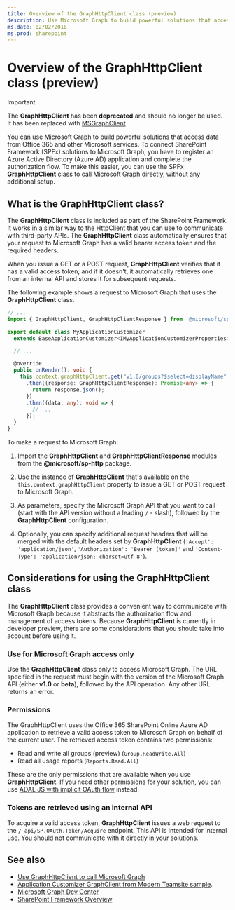 ```yaml
---
title: Overview of the GraphHttpClient class (preview)
description: Use Microsoft Graph to build powerful solutions that access data from Office 365 and other Microsoft services.
ms.date: 02/02/2018
ms.prod: sharepoint
---
```


# Overview of the GraphHttpClient class (preview)

> [!IMPORTANT]
> The **GraphHttpClient** has been **deprecated** and should no longer be used. It has been replaced with [MSGraphClient](use-msgraph.md)


You can use Microsoft Graph to build powerful solutions that access data from Office 365 and other Microsoft services. To connect SharePoint Framework (SPFx) solutions to Microsoft Graph, you have to register an Azure Active Directory (Azure AD) application and complete the authorization flow. To make this easier, you can use the SPFx **GraphHttpClient** class to call Microsoft Graph directly, without any additional setup.

## What is the GraphHttpClient class?

The **GraphHttpClient** class is included as part of the SharePoint Framework. It works in a similar way to the HttpClient that you can use to communicate with third-party APIs. The **GraphHttpClient** class automatically ensures that your request to Microsoft Graph has a valid bearer access token and the required headers. 

When you issue a GET or a POST request, **GraphHttpClient** verifies that it has a valid access token, and if it doesn't, it automatically retrieves one from an internal API and stores it for subsequent requests.

The following example shows a request to Microsoft Graph that uses the **GraphHttpClient** class.

```typescript
// ...
import { GraphHttpClient, GraphHttpClientResponse } from '@microsoft/sp-http';

export default class MyApplicationCustomizer
  extends BaseApplicationCustomizer<IMyApplicationCustomizerProperties> {

  // ...

  @override
  public onRender(): void {
    this.context.graphHttpClient.get("v1.0/groups?$select=displayName", GraphHttpClient.configurations.v1)
      .then((response: GraphHttpClientResponse): Promise<any> => {
        return response.json();
      })
      .then((data: any): void => {
        // ...
      });
  }
}
```

To make a request to Microsoft Graph:

1. Import the **GraphHttpClient** and **GraphHttpClientResponse** modules from the **@microsoft/sp-http** package.

2. Use the instance of **GraphHttpClient** that's available on the `this.context.graphHttpClient` property to issue a GET or POST request to Microsoft Graph.

3. As parameters, specify the Microsoft Graph API that you want to call (start with the API version without a leading `/` - slash), followed by the **GraphHttpClient** configuration.

4. Optionally, you can specify additional request headers that will be merged with the default headers set by **GraphHttpClient** (`'Accept': 'application/json'`, `'Authorization': 'Bearer [token]'` and `'Content-Type': 'application/json; charset=utf-8'`).

## Considerations for using the **GraphHttpClient** class

The **GraphHttpClient** class provides a convenient way to communicate with Microsoft Graph because it abstracts the authorization flow and management of access tokens. Because **GraphHttpClient** is currently in developer preview, there are some considerations that you should take into account before using it.

### Use for Microsoft Graph access only

Use the **GraphHttpClient** class only to access Microsoft Graph. The URL specified in the request must begin with the version of the Microsoft Graph API (either **v1.0** or **beta**), followed by the API operation. Any other URL returns an error.

### Permissions

The GraphHttpClient uses the Office 365 SharePoint Online Azure AD application to retrieve a valid access token to Microsoft Graph on behalf of the current user. The retrieved access token contains two permissions:

- Read and write all groups (preview) (`Group.ReadWrite.All`)
- Read all usage reports (`Reports.Read.All`)

These are the only permissions that are available when you use **GraphHttpClient**. If you need other permissions for your solution, you can use [ADAL JS with implicit OAuth flow](web-parts/guidance/call-microsoft-graph-from-your-web-part.md) instead.

### Tokens are retrieved using an internal API

To acquire a valid access token, **GraphHttpClient** issues a web request to the `/_api/SP.OAuth.Token/Acquire` endpoint. This API is intended for internal use. You should not communicate with it directly in your solutions.

## See also

- [Use GraphHttpClient to call Microsoft Graph](call-microsoft-graph-using-graphhttpclient.md)
- [Application Customizer GraphClient from Modern Teamsite sample](https://github.com/SharePoint/sp-dev-fx-extensions/tree/master/samples/js-application-graph-client).
- [Microsoft Graph Dev Center](https://developer.microsoft.com/en-us/graph/)
- [SharePoint Framework Overview](sharepoint-framework-overview.md)
